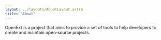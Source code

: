 ```yaml
---
layout: ../layouts/AboutLayout.astro
title: "About"
---
```


OpenExt is a project that aims to provide a set of tools to help developers to create and maintain open-source projects. 